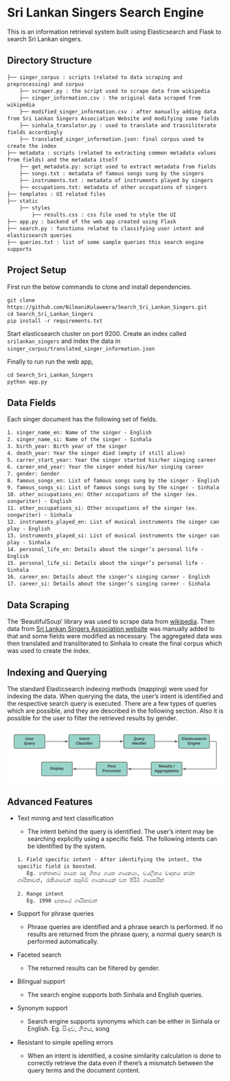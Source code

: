 # Sri Lankan Singers Search Engine

This is an information retrieval system built using Elasticsearch and Flask to search Sri Lankan singers.

## Directory Structure

```
├── singer_corpus : scripts (related to data scraping and preprocessing) and corpus
    ├── scraper.py : the script used to scrape data from wikipedia
    ├── singer_information.csv : the original data scraped from wikipedia
    ├── modified_singer_information.csv : after manually adding data from Sri Lankan Singers Association Website and modifying some fields
    ├── sinhala_translator.py : used to translate and trasniliterate fields accordingly
    ├── translated_singer_information.json: final corpus used to create the index
├── metadata : scripts (related to extracting common metadata values from fields) and the metadata itself
    ├── get_metadata.py: script used to extract metadata from fields
    ├── songs.txt : metadata of famous songs sung by the singers 
    ├── instruments.txt : metadata of instruments played by singers
    ├── occupations.txt: metadata of other occupations of singers
├── templates : UI related files
├── static
    ├── styles
        ├── results.css : css file used to style the UI
├── app.py : backend of the web app created using Flask
├── search.py : functions related to classifying user intent and elasticsearch queries
├── queries.txt : list of some sample queries this search engine supports
```

## Project Setup

First run the below commands to clone and install dependencies.

```
git clone https://github.com/NilmaniKulaweera/Search_Sri_Lankan_Singers.git
cd Search_Sri_Lankan_Singers
pip install -r requirements.txt
```
Start elasticsearch cluster on port 9200. Create an index called  `srilankan_singers` and index the data in `singer_corpus/translated_singer_information.json`

Finally to run run the web app,

```
cd Search_Sri_Lankan_Singers
python app.py
```

## Data Fields

Each singer document has the following set of fields.

```
1. singer_name_en: Name of the singer - English
2. singer_name_si: Name of the singer - Sinhala
3. birth_year: Birth year of the singer
4. death_year: Year the singer died (empty if still alive)
5. carrer_start_year: Year the singer started his/her singing career
6. career_end_year: Year the singer ended his/her singing career
7. gender: Gender
8. famous_songs_en: List of famous songs sung by the singer - English
9. famous_songs_si: List of famous songs sung by the singer - Sinhala
10. other_occupations_en: Other occupations of the singer (ex. songwriter) - English
11. other_occupations_si: Other occupations of the singer (ex. songwriter) - Sinhala
12. instruments_played_en: List of musical instruments the singer can play - English
13. instruments_played_si: List of musical instruments the singer can play - Sinhala
14. personal_life_en: Details about the singer’s personal life - English
15. personal_life_si: Details about the singer’s personal life - Sinhala
16. career_en: Details about the singer’s singing career - English
17. career_si: Details about the singer’s singing career - Sinhala
```
## Data Scraping

The ‘BeautifulSoup’ library was used to scrape data from [wikipedia](https://en.wikipedia.org/wiki/List_of_Sri_Lankan_musicians). Then data from [Sri Lankan Singers Association website](http://www.srilankasingers.com/) was manually added to that and some fields were modified as necessary. The aggregated data was then translated and transliterated to Sinhala to create the final corpus which was used to create the index.

## Indexing and Querying

The standard Elasticsearch indexing methods (mapping) were used for indexing the data. When querying the data, the user’s intent is identified and the respective search query is executed. There are a few types of queries which are possible, and they are described in the following section. Also it is possible for the user to filter the retrieved results by gender.

![Querying Process](assets/images/QueryingProcess.png)

## Advanced Features

- Text mining and text classification
    - The intent behind the query is identified. The user’s intent may be searching explicitly using a specific field. The following intents can be identified by the system.


    ```
    1. Field specific intent - After identifying the intent, the specific field is boosted.
       Eg. හන්තානට පායන සඳ ගීතය ගයන ගායකයා, වයලීනය වාදනය කරන ගායිකාවන්, රැකියාවෙන් පසුබිම් ගායකයෙක් වන පිරිමි ගායකයින්

    2. Range intent
       Eg. 1990 දශකයේ ගායිකාවන්
    ```

- Support for phrase queries
    - Phrase queries are identified and a phrase search is performed. If no results are returned from the phrase query, a normal query search is performed automatically. 

- Faceted search
    - The returned results can be filtered by gender.

- Bilingual support
    - The search engine supports both Sinhala and English queries.

- Synonym support
    - Search engine supports synonyms which can be either in Sinhala or English.
      Eg. සිංදුව, ගීතය, song

- Resistant to simple spelling errors
    - When an intent is identified, a cosine similarity calculation is done to correctly retrieve the data even if there’s a mismatch between the query terms and the document content.